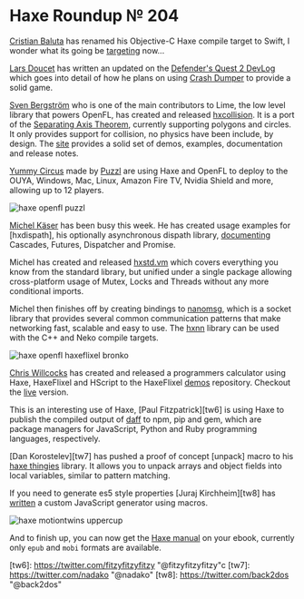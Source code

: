 [_template]: roundup.html
[“”]: a ""
# Haxe Roundup № 204

[Cristian Baluta][tw1] has renamed his Objective-C Haxe compile target to Swift, I 
wonder what its going be [targeting][l1] now...

[Lars Doucet][gh1] has written an updated on the [Defender's Quest 2 DevLog][l2] which
goes into detail of how he plans on using [Crash Dumper][l3] to provide a solid game.

[Sven Bergström][tw2] who is one of the main contributors to Lime, the low level library
that powers OpenFL, has created and released [hxcollision][l5]. It is a port of the [Separating
Axis Theorem][l4], currently supporting polygons and circles. It only provides support
for collision, no physics have been include, by design. The [site][l5] provides a solid
set of demos, examples, documentation and release notes.

[Yummy Circus][l5] made by [Puzzl][tw3] are using Haxe and OpenFL to deploy to the
OUYA, Windows, Mac, Linux, Amazon Fire TV, Nvidia Shield and more, allowing up to 12
players.

![haxe openfl puzzl](/img/204/puzzl.jpg "Yummy Circus!")

[Michel Käser][tw4] has been busy this week. He has created usage examples for [hxdispath],
his optionally asynchronous dispath library, [documenting][l6] Cascades, Futures, 
Dispatcher and Promise.

Michel has created and released [hxstd.vm] which covers everything you know from
the standard library, but unified under a single package allowing cross-platform
usage of Mutex, Locks and Threads without any more conditional imports.

Michel then finishes off by creating bindings to [nanomsg], which is a socket library
that provides several common communication patterns that make networking fast, scalable
and easy to use. The [hxnn] library can be used with the C++ and Neko compile targets.

![haxe openfl haxeflixel bronko](/img/204/bronko.png "Bronko Blue - The Kitten Copter")

[Chris Willcocks][tw5] has created and released a programmers calculator using Haxe,
HaxeFlixel and HScript to the HaxeFlixel [demos][l7] repository. Checkout the [live][l8]
version.

This is an interesting use of Haxe, [Paul Fitzpatrick][tw6] is using Haxe to publish
the compiled output of [daff] to npm, pip and gem, which are package managers for
JavaScript, Python and Ruby programming languages, respectively.

[Dan Korostelev][tw7] has pushed a proof of concept [unpack] macro to his [haxe thingies]
library. It allows you to unpack arrays and object fields into local variables,
similar to pattern matching.

If you need to generate es5 style properties [Juraj Kirchheim][tw8] has [written][l9]
a custom JavaScript generator using macros.

![haxe motiontwins uppercup](/img/204/uppercup.png "Uppercup Football coming soon!")

And to finish up, you can now get the [Haxe manual][l10] on your ebook, currently 
only `epub` and `mobi` formats are available.

[tw1]: https://twitter.com/cristi_tulcea "@cristi_tulcea"
[tw2]: https://twitter.com/___discovery "@___discovery"
[tw3]: https://twitter.com/PuzzlTweet "@PuzzlTweet"
[tw4]: https://twitter.com/frontenderch "@frontenderch"
[tw5]: https://twitter.com/cwkx "@cwkx"
[tw6]: https://twitter.com/fitzyfitzyfitzy "@fitzyfitzyfitzy"c
[tw7]: https://twitter.com/nadako "@nadako"
[tw8]: https://twitter.com/back2dos "@back2dos"
	
[gh1]: https://github.com/larsiusprime "@larsiusprime"
	
[l1]: https://github.com/ralcr/swift-target "The Haxe Swift Compile Target"
[l2]: http://discourse.leveluplabs.com/t/defenders-quest-2-devlog/292/20 "Defender's Quest 2 DevLog"
[l3]: https://github.com/larsiusprime/crashdumper "CrashDumper on GitHub"
[l4]: http://en.wikipedia.org/wiki/Hyperplane_separation_theorem "Hyperplane Separation Theorem on Wikipedia"
[l5]: http://yummycircus.com/ "Yummy Circus"
[l6]: https://github.com/MaddinXx/hxdispatch/blob/develop/docs/Examples.md "Hxdispatch Usage Examples"
[l7]: https://github.com/HaxeFlixel/flixel-demos "HaxeFlixel Demos on GitHub"
[l8]: http://www.cwkx.com/calc.swf "HaxeFlixel Programmers Calculator"
[l9]: https://gist.github.com/back2dos/ad1703c631abbd451b75 "Generate es5 style properties"
[l10]: https://github.com/HaxeFoundation/HaxeManual "Haxe Manual Ebook"
	
[hxcollision]: https://underscorediscovery.github.io/hxcollision/ "Hxcollision on GitHub"
[hxstd.vm]: https://github.com/MaddinXx/hxstd/tree/develop/src/hxstd/vm "Hxstd on GitHub"
[nanomsg]: http://nanomsg.org/ "NanoMsg"
[hxnn]: https://github.com/MaddinXx/hxnn "Hxnn on GitHub"
[daff]: https://github.com/paulfitz/daff "Daff: Data Diff"
[haxe thingies]: https://github.com/nadako/haxe-thingies#unpack "Haxe Thingies on GitHub"


